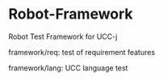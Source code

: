 # Robot-Framework
Robot Test Framework for UCC-j

framework/req: test of requirement features

framework/lang: UCC language test
